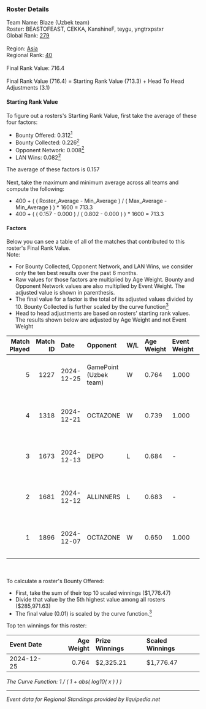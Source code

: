 ### Roster Details<br />
Team Name: Blaze (Uzbek team)<br />
Roster: BEASTOFEAST, CEKKA, KanshineF, teygu, yngtrxpstxr<br />
Global Rank: [279](../../standings_global_2025_02_28.md)<br />
<br />
Region: [Asia]( ../../standings_asia_2025_02_28.md)<br />
Regional Rank: [40]( ../../standings_asia_2025_02_28.md)<br />
<br />
Final Rank Value:  716.4<br />
<br />
Final Rank Value (716.4) = Starting Rank Value (713.3) + Head To Head Adjustments (3.1)<br />

#### Starting Rank Value<br />
To figure out a rosters's Starting Rank Value, first take the average of these four factors:<br />
- Bounty Offered: 0.312[<sup>1</sup>](#table2)
- Bounty Collected: 0.226[<sup>2</sup>](#table1)
- Opponent Network: 0.008[<sup>2</sup>](#table1)
- LAN Wins: 0.082[<sup>2</sup>](#table1)

The average of these factors is 0.157<br />
<br />
Next, take the maximum and minimum average across all teams and compute the following:<br />
- 400 + ( ( Roster_Average - Min_Average ) / ( Max_Average - Min_Average ) ) * 1600 = 713.3
- 400 + ( ( 0.157 - 0.000 ) / ( 0.802 - 0.000 ) ) * 1600 = 713.3


#### Factors<br />
Below you can see a table of all of the matches that contributed to this roster's Final Rank Value.<br />
Note:<br />

- For Bounty Collected, Opponent Network, and LAN Wins, we consider only the ten best results over the past 6 months.
- Raw values for those factors are multiplied by Age Weight. Bounty and Opponent Network values are also multiplied by Event Weight. The adjusted value is shown in parenthesis.
- The final value for a factor is the total of its adjusted values divided by 10. Bounty Collected is further scaled by the curve function[<sup>3</sup>](#curveFunction)
- Head to head adjustments are based on rosters' starting rank values. The results shown below are adjusted by Age Weight and not Event Weight
<span id="table1"></span><br />


| Match Played | Match ID | Date       | Opponent               | W/L | Age Weight | Event Weight | Bounty Collected | Opponent Network | LAN Wins  | H2H Adj. | Roster                                            |
| -: | -: | :- | :- | :- | :- | :- | :- | :- | :- | -: | :- |
|            5 |     1227 | 2024-12-25 | GamePoint (Uzbek team) | W   | 0.764      | 1.000        | 0.003 (0.002)    | 0.037 (0.028)    | 0 (0.000) |     6.83 | BEASTOFEAST, CEKKA, KanshineF, teygu, yngtrxpstxr |
|            4 |     1318 | 2024-12-21 | OCTAZONE               | W   | 0.739      | 1.000        | 0.001 (0.001)    | 0.037 (0.027)    | 0 (0.000) |     5.85 | BEASTOFEAST, CEKKA, KanshineF, teygu, yngtrxpstxr |
|            3 |     1673 | 2024-12-13 | DEPO                   | L   | 0.684      | -            | -                | -                | -         |    -6.72 | BEASTOFEAST, CEKKA, KanshineF, teygu, yngtrxpstxr |
|            2 |     1681 | 2024-12-12 | ALLINNERS              | L   | 0.683      | -            | -                | -                | -         |    -8.11 | BEASTOFEAST, CEKKA, KanshineF, teygu, yngtrxpstxr |
|            1 |     1896 | 2024-12-07 | OCTAZONE               | W   | 0.650      | 1.000        | 0.001 (0.001)    | 0.037 (0.024)    | 1 (0.650) |     5.22 | BEASTOFEAST, CEKKA, KanshineF, teygu, yngtrxpstxr |

<br />
<span id="table2"></span><br />
To calculate a roster's Bounty Offered:<br />

- First, take the sum of their top 10 scaled winnings ($1,776.47)
- Divide that value by the 5th highest value among all rosters ($285,971.63)
- The final value (0.01) is scaled by the curve function.[<sup>3</sup>](#curveFunction)

Top ten winnings for this roster:<br />

| Event Date | Age Weight | Prize Winnings | Scaled Winnings |
| :- | -: | :- | :- |
| 2024-12-25 |      0.764 | $2,325.21      | $1,776.47       |


<span id="curveFunction"></span>_The Curve Function: 1 / ( 1 + abs( log10( x ) ) )_<br />

---
_Event data for Regional Standings provided by liquipedia.net_<br />
